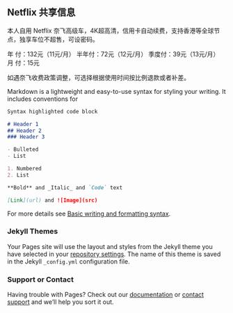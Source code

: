 ## Netflix 共享信息

本人自用 Netflix 奈飞高级车，4K超高清，信用卡自动续费，支持香港等全球节点，独享车位不超售，可设密码。

年  付：132元（11元/月）
半年付：72元（12元/月）
季度付：39元（13元/月）
月  付：15元

如遇奈飞收费政策调整，可选择根据使用时间按比例退款或者补差。

Markdown is a lightweight and easy-to-use syntax for styling your writing. It includes conventions for

```markdown
Syntax highlighted code block

# Header 1
## Header 2
### Header 3

- Bulleted
- List

1. Numbered
2. List

**Bold** and _Italic_ and `Code` text

[Link](url) and ![Image](src)
```

For more details see [Basic writing and formatting syntax](https://docs.github.com/en/github/writing-on-github/getting-started-with-writing-and-formatting-on-github/basic-writing-and-formatting-syntax).

### Jekyll Themes

Your Pages site will use the layout and styles from the Jekyll theme you have selected in your [repository settings](https://github.com/zzqq9696/nf/settings/pages). The name of this theme is saved in the Jekyll `_config.yml` configuration file.

### Support or Contact

Having trouble with Pages? Check out our [documentation](https://docs.github.com/categories/github-pages-basics/) or [contact support](https://support.github.com/contact) and we’ll help you sort it out.
